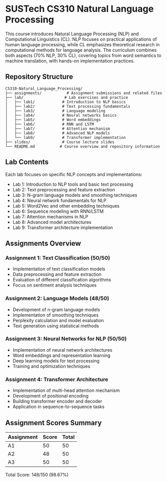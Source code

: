 # SUSTech CS310 Natural Language Processing

This course introduces Natural Language Processing (NLP) and Computational Linguistics (CL). NLP focuses on practical applications of human language processing, while CL emphasizes theoretical research in computational methods for language analysis. The curriculum combines both aspects (70% NLP, 30% CL), covering topics from word semantics to machine translation, with hands-on implementation practices.


## Repository Structure

```
CS310-Natural_Language_Processing/
├── assignments/           # Assignment submissions and related files
├── lab/                  # Lab exercises and practice
│   ├── lab1/            # Introduction to NLP basics
│   ├── lab2/            # Text processing fundamentals
│   ├── lab3/            # Language modeling
│   ├── lab4/            # Neural networks basics
│   ├── lab5/            # Word embeddings
│   ├── lab6/            # RNN and LSTM
│   ├── lab7/            # Attention mechanism
│   ├── lab8/            # Advanced NLP models
│   └── lab9/            # Transformer implementation
├── slides/              # Course lecture slides
└── README.md           # Course overview and repository information
```

## Lab Contents

Each lab focuses on specific NLP concepts and implementations:

- Lab 1: Introduction to NLP tools and basic text processing
- Lab 2: Text preprocessing and feature extraction
- Lab 3: N-gram language models and smoothing techniques
- Lab 4: Neural network fundamentals for NLP
- Lab 5: Word2Vec and other embedding techniques
- Lab 6: Sequence modeling with RNN/LSTM
- Lab 7: Attention mechanisms in NLP
- Lab 8: Advanced model architectures
- Lab 9: Transformer architecture implementation


## Assignments Overview

### Assignment 1: Text Classification (50/50)
- Implementation of text classification models
- Data preprocessing and feature extraction
- Evaluation of different classification algorithms
- Focus on sentiment analysis techniques

### Assignment 2: Language Models (48/50)
- Development of n-gram language models
- Implementation of smoothing techniques
- Perplexity calculation and model evaluation
- Text generation using statistical methods

### Assignment 3: Neural Networks for NLP (50/50)
- Implementation of neural network architectures
- Word embeddings and representation learning
- Deep learning models for text processing
- Training and optimization techniques

### Assignment 4: Transformer Architecture
- Implementation of multi-head attention mechanism
- Development of positional encoding
- Building transformer encoder and decoder
- Application in sequence-to-sequence tasks

## Assignment Scores Summary
| Assignment | Score | Total |
|------------|--------|--------|
| A1 | 50 | 50 |
| A2 | 48 | 50 |
| A3 | 50 | 50 |

Total Score: 148/150 (98.67%)

